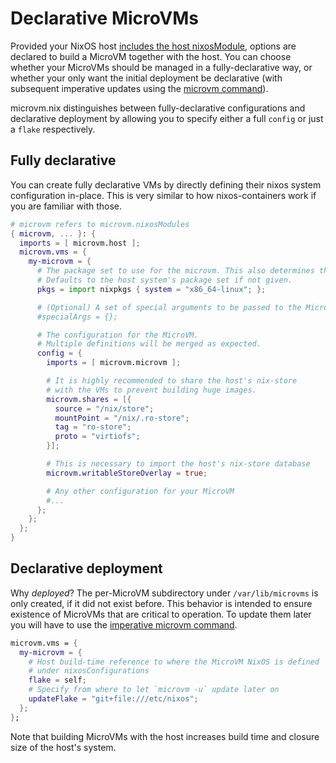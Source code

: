 # Declarative MicroVMs

Provided your NixOS host [includes the host nixosModule](./host.md),
options are declared to build a MicroVM together with the host.
You can choose whether your MicroVMs should be managed in a fully-declarative
way, or whether your only want the initial deployment be declarative (with subsequent
imperative updates using the [microvm command](./microvm-command.md)).

microvm.nix distinguishes between fully-declarative configurations
and declarative deployment by allowing you to specify either
a full `config` or just a `flake` respectively.

## Fully declarative

You can create fully declarative VMs by directly defining their
nixos system configuration in-place. This is very similar to how
nixos-containers work if you are familiar with those.

```nix
# microvm refers to microvm.nixosModules
{ microvm, ... }: {
  imports = [ microvm.host ];
  microvm.vms = {
    my-microvm = {
      # The package set to use for the microvm. This also determines the microvm's architecture.
      # Defaults to the host system's package set if not given.
      pkgs = import nixpkgs { system = "x86_64-linux"; };

      # (Optional) A set of special arguments to be passed to the MicroVM's NixOS modules.
      #specialArgs = {};

      # The configuration for the MicroVM.
      # Multiple definitions will be merged as expected.
      config = {
        imports = [ microvm.microvm ];

        # It is highly recommended to share the host's nix-store
        # with the VMs to prevent building huge images.
        microvm.shares = [{
          source = "/nix/store";
          mountPoint = "/nix/.ro-store";
          tag = "ro-store";
          proto = "virtiofs";
        }];

        # This is necessary to import the host's nix-store database
        microvm.writableStoreOverlay = true;

        # Any other configuration for your MicroVM
        #...
      };
    };
  };
}
```

## Declarative deployment

Why *deployed*? The per-MicroVM subdirectory under `/var/lib/microvms`
is only created, if it did not exist before. This behavior is
intended to ensure existence of MicroVMs that are critical to
operation. To update them later you will have to use the [imperative microvm
command](./microvm-command.md).

```nix
microvm.vms = {
  my-microvm = {
    # Host build-time reference to where the MicroVM NixOS is defined
    # under nixosConfigurations
    flake = self;
    # Specify from where to let `microvm -u` update later on
    updateFlake = "git+file:///etc/nixos";
  };
};
```

Note that building MicroVMs with the host increases build time and
closure size of the host's system.
